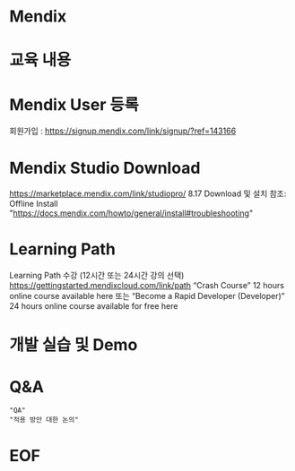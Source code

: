 # Mendix
# 교육 내용


# Mendix User 등록
  회원가입 : https://signup.mendix.com/link/signup/?ref=143166

# Mendix Studio Download
  https://marketplace.mendix.com/link/studiopro/
  8.17 Download 및 설치
  참조: Offline Install
  "https://docs.mendix.com/howto/general/install#troubleshooting"
 
# Learning Path
  Learning Path 수강 (12시간 또는 24시간 강의 선택)
	https://gettingstarted.mendixcloud.com/link/path
	“Crash Course” 12 hours online course available here
	또는 “Become a Rapid Developer (Developer)” 24 hours online course available for free here
  
# 개발 실습 및 Demo

# Q&A
	"QA"
	"적용 방안 대한 논의"
	

# EOF


